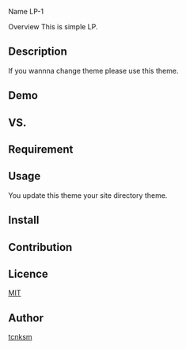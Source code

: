 Name
LP-1

Overview
This is simple LP.
## Description
If  you wannna change theme please use this theme.
## Demo

## VS. 

## Requirement

## Usage
You update this theme your site directory theme.
## Install

## Contribution

## Licence

[MIT](https://github.com/tcnksm/tool/blob/master/LICENCE)

## Author

[tcnksm](https://github.com/tcnksm)
